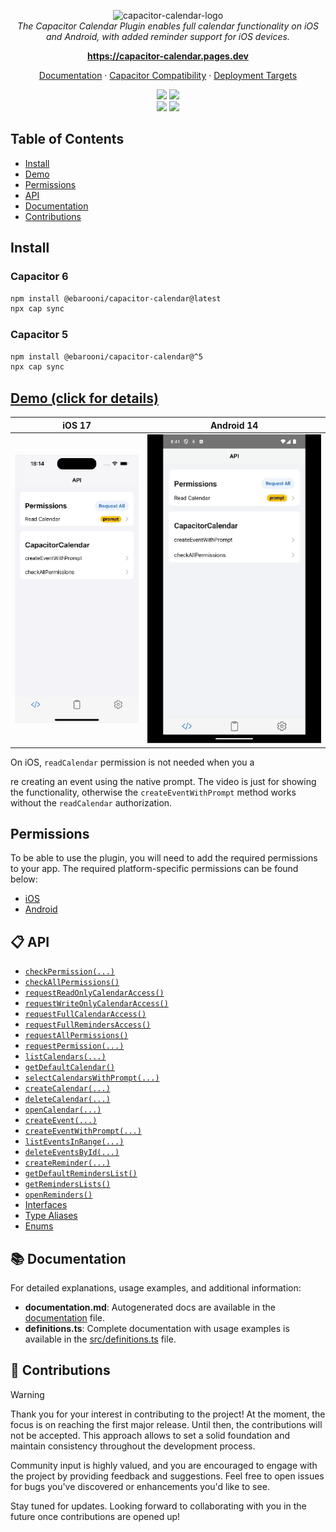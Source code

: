 <p align="center">
  <img src="assets/images/text-logo.png" alt="capacitor-calendar-logo" height="136"/>
  <br>
    <em>
        The Capacitor Calendar Plugin enables full calendar functionality on iOS and Android, with added reminder support for iOS devices.
    </em>
</p>
<p align="center">
    <a href="https://capacitor-calendar.pages.dev/"><strong>https://capacitor-calendar.pages.dev</strong></a>
    <br>
</p>
<p align="center">
    <a href="documentation.md">Documentation</a>
    ·
    <a href="SECURITY.md#capacitor-compatibility">Capacitor Compatibility</a>
    ·
    <a href="SECURITY.md#deployment-targets">Deployment Targets</a>
    <br>
</p>
<p align="center">
    <img src="https://img.shields.io/maintenance/yes/2024?style=flat-square" />
    <a href="https://www.npmjs.com/package/@ebarooni/capacitor-calendar"><img src="https://img.shields.io/npm/l/@ebarooni/capacitor-calendar?style=flat-square" /></a>
    <br>
    <a href="https://www.npmjs.com/package/@ebarooni/capacitor-calendar"><img src="https://img.shields.io/npm/dw/@ebarooni/capacitor-calendar?style=flat-square" /></a>
    <a href="https://www.npmjs.com/package/@ebarooni/capacitor-calendar"><img src="https://img.shields.io/npm/v/@ebarooni/capacitor-calendar?style=flat-square" /></a>
</p>

## Table of Contents

- [Install](#install)
- [Demo](#demo--click-for-details-)
- [Permissions](#permissions)
- [API](#-api)
- [Documentation](#-documentation)
- [Contributions](#-contributions)

## Install

### Capacitor 6

```bash
npm install @ebarooni/capacitor-calendar@latest
npx cap sync
```

### Capacitor 5

```bash
npm install @ebarooni/capacitor-calendar@^5
npx cap sync
```

## [Demo (click for details)](app/README.md)

|              iOS 17              |              Android 14              |
| :------------------------------: | :----------------------------------: |
| ![](app/src/assets/ios-demo.gif) | ![](app/src/assets/android-demo.gif) |

On iOS, `readCalendar` permission is not needed when you a

re creating an event using the native prompt.
The video is just for showing the functionality, otherwise the `createEventWithPrompt` method works without the `readCalendar` authorization.

## Permissions

To be able to use the plugin, you will need to add the required permissions to your app. The required platform-specific
permissions can be found below:

- [iOS](./ios/PERMISSIONS.md)
- [Android](./android/PERMISSIONS.md)

## 📋 API

<docgen-index>

* [`checkPermission(...)`](#checkpermission)
* [`checkAllPermissions()`](#checkallpermissions)
* [`requestReadOnlyCalendarAccess()`](#requestreadonlycalendaraccess)
* [`requestWriteOnlyCalendarAccess()`](#requestwriteonlycalendaraccess)
* [`requestFullCalendarAccess()`](#requestfullcalendaraccess)
* [`requestFullRemindersAccess()`](#requestfullremindersaccess)
* [`requestAllPermissions()`](#requestallpermissions)
* [`requestPermission(...)`](#requestpermission)
* [`listCalendars(...)`](#listcalendars)
* [`getDefaultCalendar()`](#getdefaultcalendar)
* [`selectCalendarsWithPrompt(...)`](#selectcalendarswithprompt)
* [`createCalendar(...)`](#createcalendar)
* [`deleteCalendar(...)`](#deletecalendar)
* [`openCalendar(...)`](#opencalendar)
* [`createEvent(...)`](#createevent)
* [`createEventWithPrompt(...)`](#createeventwithprompt)
* [`listEventsInRange(...)`](#listeventsinrange)
* [`deleteEventsById(...)`](#deleteeventsbyid)
* [`createReminder(...)`](#createreminder)
* [`getDefaultRemindersList()`](#getdefaultreminderslist)
* [`getRemindersLists()`](#getreminderslists)
* [`openReminders()`](#openreminders)
* [Interfaces](#interfaces)
* [Type Aliases](#type-aliases)
* [Enums](#enums)

</docgen-index>

## 📚 Documentation

For detailed explanations, usage examples, and additional information:

- **documentation.md**: Autogenerated docs are available in the [documentation](documentation.md) file.
- **definitions.ts**: Complete documentation with usage examples is available in the [src/definitions.ts](src/definitions.ts) file.

## 💙 Contributions

> [!WARNING]
> Thank you for your interest in contributing to the project! At the moment, the focus is on reaching the first major
> release. Until then, the contributions will not be accepted. This approach allows to set a solid
> foundation and maintain consistency throughout the development process.
>
> Community input is highly valued, and you are encouraged to engage with the project by providing feedback and suggestions.
> Feel free to open issues for bugs you've discovered or enhancements you'd like to see.
>
> Stay tuned for updates. Looking forward to collaborating with you in the future once contributions are opened up!
